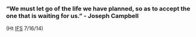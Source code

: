### “We must let go of the life we have planned, so as to accept the one that is waiting for us.” - Joseph Campbell

(Ht [IFS](http://www.inspiration-for-success.com/daily-inspirational-quotes-2014/) 7/16/14)
